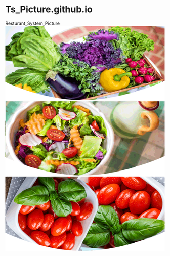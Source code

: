 # Ts_Picture.github.io
Resturant_System_Picture
![banner_1](https://github.com/TsNewBee666/Ts_Picture.github.io/blob/main/banner/banner_1.png)
![banner_2](https://github.com/TsNewBee666/Ts_Picture.github.io/blob/main/banner/banner_2.png)
![banner_3](https://github.com/TsNewBee666/Ts_Picture.github.io/blob/main/banner/banner_3.png)
